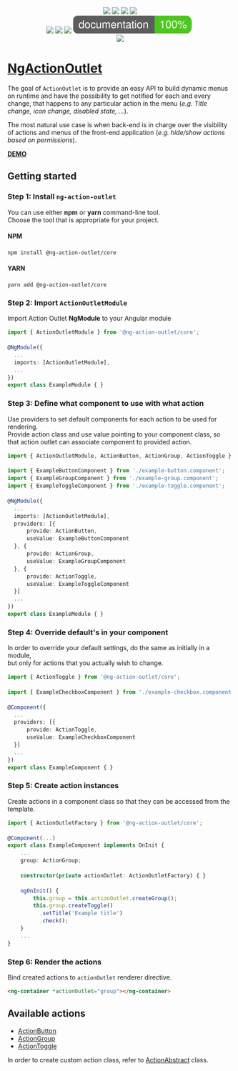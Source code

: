 <p align="center">

<a href="https://app.codacy.com/app/klemenoslaj/ng-action-outlet?utm_source=github.com&utm_medium=referral&utm_content=klemenoslaj/ng-action-outlet&utm_campaign=Badge_Grade_Settings">
    <img src="https://api.codacy.com/project/badge/Grade/f495c18616434c3ca2fafe26f89a818f" /></a>
<a href="https://travis-ci.org/klemenoslaj/ng-action-outlet">
    <img src="https://img.shields.io/travis/klemenoslaj/ng-action-outlet/master.svg" /></a>
<a href="https://coveralls.io/github/klemenoslaj/ng-action-outlet?branch=master">
    <img src="https://img.shields.io/coveralls/klemenoslaj/ng-action-outlet/master.svg" /></a>
<a href="https://david-dm.org/klemenoslaj/ng-action-outlet">
    <img src="https://img.shields.io/david/klemenoslaj/ng-action-outlet.svg" /></a>

<br />

<a href="https://img.shields.io/npm/l/@ng-action-outlet/core.svg">
    <img src="https://img.shields.io/npm/l/@ng-action-outlet/core.svg" /></a>
<a href="https://github.com/klemenoslaj/ng-action-outlet/releases">
    <img src="https://img.shields.io/github/tag/klemenoslaj/ng-action-outlet.svg" /></a>
<a href="https://snyk.io/test/github/klemenoslaj/ng-action-outlet?targetFile=package.json">
    <img src="https://snyk.io/test/github/klemenoslaj/ng-action-outlet/badge.svg?targetFile=package.json" /></a>
<a href="https://klemenoslaj.github.io/ng-action-outlet/coverage.html">
    <img src="./docs/images/coverage-badge.svg" /></a>

<br />

<a href="https://angular.io/styleguide">
    <img src="https://mgechev.github.io/angular2-style-guide/images/badge.svg" /></a>

</p>

# [NgActionOutlet](https://klemenoslaj.github.io/ng-action-outlet/)

The goal of `ActionOutlet` is to provide an easy API to build dynamic menus on runtime and have the possibility to get notified for each and every change, that happens to any particular action in the menu (_e.g. Title change, icon change, disabled state, ..._).

The most natural use case is when back-end is in charge over the visibility of actions and menus of the front-end application (_e.g. hide/show actions based on permissions_).

[**DEMO**](https://stackblitz.com/edit/ng-action-outlet-demo?file=src/app/app.component.ts)

## Getting started

### Step 1: Install `ng-action-outlet`

You can use either **npm** or **yarn** command-line tool.  
Choose the tool that is appropriate for your project.

#### NPM

`npm install @ng-action-outlet/core`

#### YARN

`yarn add @ng-action-outlet/core`

### Step 2: Import `ActionOutletModule`

Import Action Outlet **NgModule** to your Angular module

```typescript
import { ActionOutletModule } from '@ng-action-outlet/core';

@NgModule({
  ...
  imports: [ActionOutletModule],
  ...
})
export class ExampleModule { }
```

### Step 3: Define what component to use with what action

Use providers to set default components for each action to be used for rendering.  
Provide action class and use value pointing to your component class,
so that action outlet can associate component to provided action.

```typescript
import { ActionOutletModule, ActionButton, ActionGroup, ActionToggle } from '@ng-action-outlet/core';

import { ExampleButtonComponent } from './example-button.component';
import { ExampleGroupComponent } from './example-group.component';
import { ExampleToggleComponent } from './example-toggle.component';

@NgModule({
  ...
  imports: [ActionOutletModule],
  providers: [{
      provide: ActionButton,
      useValue: ExampleButtonComponent
  }, {
      provide: ActionGroup,
      useValue: ExampleGroupComponent
  }, {
      provide: ActionToggle,
      useValue: ExampleToggleComponent
  }]
  ...
})
export class ExampleModule { }
```

### Step 4: Override default's in your component

In order to override your default settings, do the same as initially in a module,  
but only for actions that you actually wish to change.

```typescript
import { ActionToggle } from '@ng-action-outlet/core';

import { ExampleCheckboxComponent } from './example-checkbox.component';

@Component({
  ...
  providers: [{
      provide: ActionToggle,
      useValue: ExampleCheckboxComponent
  }]
  ...
})
export class ExampleComponent { }
```

### Step 5: Create action instances

Create actions in a component class so that they can be accessed from the template.

```typescript
import { ActionOutletFactory } from '@ng-action-outlet/core';

@Component(...)
export class ExampleComponent implements OnInit {
    ...
    group: ActionGroup;

    constructor(private actionOutlet: ActionOutletFactory) { }

    ngOnInit() {
        this.group = this.actionOutlet.createGroup();
        this.group.createToggle()
          .setTitle('Example title')
          .check();
    }
    ...
}
```

### Step 6: Render the actions

Bind created actions to `actionOutlet` renderer directive.

```html
<ng-container *actionOutlet="group"></ng-container>
```

## Available actions

-   [ActionButton](https://klemenoslaj.github.io/ng-action-outlet/classes/ActionButton.html)
-   [ActionGroup](https://klemenoslaj.github.io/ng-action-outlet/classes/ActionGroup.html)
-   [ActionToggle](https://klemenoslaj.github.io/ng-action-outlet/classes/ActionToggle.html)

In order to create custom action class, refer to [ActionAbstract](./classes/ActionAbstract.html) class.

